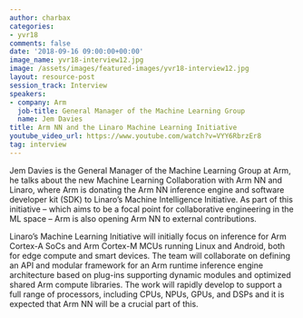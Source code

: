 ```yaml
---
author: charbax
categories:
- yvr18
comments: false
date: '2018-09-16 09:00:00+00:00'
image_name: yvr18-interview12.jpg
image: /assets/images/featured-images/yvr18-interview12.jpg
layout: resource-post
session_track: Interview
speakers:
- company: Arm
  job-title: General Manager of the Machine Learning Group
  name: Jem Davies
title: Arm NN and the Linaro Machine Learning Initiative
youtube_video_url: https://www.youtube.com/watch?v=VYY6RbrzEr8
tag: interview
---
```

Jem Davies is the General Manager of the Machine Learning Group at Arm, he talks about the new Machine Learning Collaboration with Arm NN and Linaro, where Arm is donating the Arm NN inference engine and software developer kit (SDK) to Linaro’s Machine Intelligence Initiative. As part of this initiative – which aims to be a focal point for collaborative engineering in the ML space – Arm is also opening Arm NN to external contributions.

Linaro’s Machine Learning Initiative will initially focus on inference for Arm Cortex-A SoCs and Arm Cortex-M MCUs running Linux and Android, both for edge compute and smart devices. The team will collaborate on defining an API and modular framework for an Arm runtime inference engine architecture based on plug-ins supporting dynamic modules and optimized shared Arm compute libraries. The work will rapidly develop to support a full range of processors, including CPUs, NPUs, GPUs, and DSPs and it is expected that Arm NN will be a crucial part of this.
